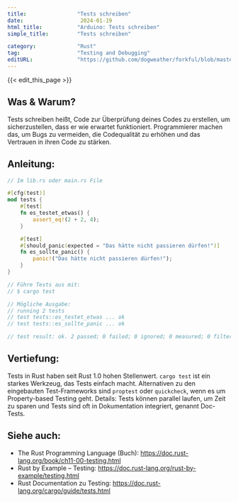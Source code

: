 ```yaml
---
title:                "Tests schreiben"
date:                  2024-01-19
html_title:           "Arduino: Tests schreiben"
simple_title:         "Tests schreiben"

category:             "Rust"
tag:                  "Testing and Debugging"
editURL:              "https://github.com/dogweather/forkful/blob/master/content/de/rust/writing-tests.md"
---
```


{{< edit_this_page >}}

## Was & Warum?
Tests schreiben heißt, Code zur Überprüfung deines Codes zu erstellen, um sicherzustellen, dass er wie erwartet funktioniert. Programmierer machen das, um Bugs zu vermeiden, die Codequalität zu erhöhen und das Vertrauen in ihren Code zu stärken.

## Anleitung:
```Rust
// Im lib.rs oder main.rs File

#[cfg(test)]
mod tests {
    #[test]
    fn es_testet_etwas() {
        assert_eq!(2 + 2, 4);
    }

    #[test]
    #[should_panic(expected = "Das hätte nicht passieren dürfen!")]
    fn es_sollte_panic() {
        panic!("Das hätte nicht passieren dürfen!");
    }
}

// Führe Tests aus mit:
// $ cargo test

// Mögliche Ausgabe:
// running 2 tests
// test tests::es_testet_etwas ... ok
// test tests::es_sollte_panic ... ok

// test result: ok. 2 passed; 0 failed; 0 ignored; 0 measured; 0 filtered out
```

## Vertiefung:
Tests in Rust haben seit Rust 1.0 hohen Stellenwert. `cargo test` ist ein starkes Werkzeug, das Tests einfach macht. Alternativen zu den eingebauten Test-Frameworks sind `proptest` oder `quickcheck`, wenn es um Property-based Testing geht. Details: Tests können parallel laufen, um Zeit zu sparen und Tests sind oft in Dokumentation integriert, genannt Doc-Tests.

## Siehe auch:
- The Rust Programming Language (Buch): https://doc.rust-lang.org/book/ch11-00-testing.html
- Rust by Example – Testing: https://doc.rust-lang.org/rust-by-example/testing.html
- Rust Documentation zu Testing: https://doc.rust-lang.org/cargo/guide/tests.html
